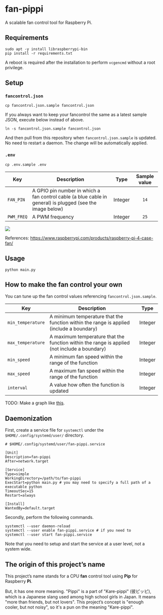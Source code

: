 # fan-pippi
A scalable fan control tool for Raspberry Pi.



## Requirements

```shell
sudo apt -y install libraspberrypi-bin
pip install -r requirements.txt
```

A reboot is required after the installation to perform `vcgencmd` without a root privilege.



## Setup
### `fancontrol.json`

```shell
cp fancontrol.json.sample fancontrol.json
```

If you always want to keep your fancontrol the same as a latest sample JSON, execute below instead of above.

```shell
ln -s fancontrol.json.sample fancontrol.json
```

And then pull from this repository when `fancontrol.json.sample` is updated. No need to restart a daemon. The change will be automatically applied.

### `.env`

```shell
cp .env.sample .env
```

| Key        | Description                                                                                               | Type    | Sample value |
| ---------- | --------------------------------------------------------------------------------------------------------- | ------- | :----------: |
| `FAN_PIN`  | A GPIO pin number in which a fan control cable (a blue cable in general) is plugged (see the image below) | Integer | `14`         |
| `PWM_FREQ` | A PWM frequency                                                                                           | Integer | `25`         |

![](https://prismic-io.s3.amazonaws.com/rpf-products/3495afb8-59f5-4972-86df-cd292b234745_Case+Fan+Instructional+diagram.png)

References: https://www.raspberrypi.com/products/raspberry-pi-4-case-fan/



## Usage

```shell
python main.py
```



## How to make the fan control your own
You can tune up the fan control values referencing `fancontrol.json.sample`.

| Key               | Description                                                                                  | Type    |
| ----------------- | -------------------------------------------------------------------------------------------- | ------- |
| `min_temperature` | A minimum temperature that the function within the range is applied (include a boundary)     | Integer |
| `max_temperature` | A maximum temperature that the function within the range is applied (not include a boundary) | Integer |
| `min_speed`       | A minimum fan speed within the range of the function                                         | Integer |
| `max_speed`       | A maximum fan speed within the range of the function                                         | Integer |
| `interval`        | A value how often the function is updated                                                    | Integer |

TODO: Make a graph like [this](https://www.google.com/search?q=cpu+fan+control&tbm=isch#imgrc=uiX82SZ311m20M).



## Daemonization
First, create a service file for `systemctl` under the `$HOME/.config/systemd/user/` directory.

```shell
# $HOME/.config/systemd/user/fan-pippi.service

[Unit]
Description=fan-pippi
After=network.target

[Service]
Type=simple
WorkingDirectory=/path/to/fan-pippi
ExecStart=python main.py # you may need to specify a full path of a executable python
TimeoutSec=15
Restart=always

[Install]
WantedBy=default.target
```

Secondly, perform the following commands.

```shell
systemctl --user daemon-reload
systemctl --user enable fan-pippi.service # if you need to
systemctl --user start fan-pippi.service
```

Note that you need to setup and start the service at a user level, not a system wide.



## The origin of this project’s name

This project’s name stands for a CPU **fan** control tool using **Pip** for Raspberry **Pi**.

But, it has one more meaning. "Pippi" is a part of "Kare-pippi" (彼ピッピ), which is a Japanese slang used among high school girls in Japan. It means "more than friends, but not lovers". This project’s concept is "enough cooler, but not noisy", so it's a pun on the meaning "Kare-pippi".
